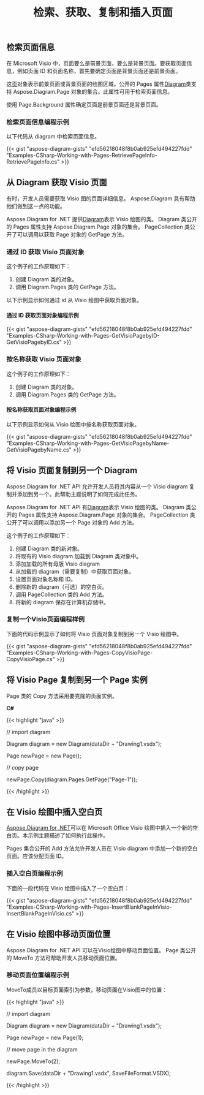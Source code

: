 ﻿---
title: 检索、获取、复制和插入页面
type: docs
weight: 10
url: /zh/net/retrieve-get-copy-and-insert-a-page/
description: 本节介绍如何使用 Aspose.Diagram 插入页面、复制页面或获取页面信息。
---
## **检索页面信息**
在 Microsoft Visio 中，页面要么是前景页面，要么是背景页面。要获取页面信息，例如页面 ID 和页面名称，首先要确定页面是背景页面还是前景页面。

这[页](http://www.aspose.com/api/net/diagram/aspose.diagram/page)对象表示前景页面或背景页面的绘图区域。公开的 Pages 属性[Diagram](http://www.aspose.com/api/net/diagram/aspose.diagram/diagram)类支持 Aspose.Diagram.Page 对象的集合。此属性可用于检索页面信息。

使用 Page.Background 属性确定页面是前景页面还是背景页面。
### **检索页面信息编程示例**
以下代码从 diagram 中检索页面信息。

{{< gist "aspose-diagram-gists" "efd56218048f8b0ab925efd494227fdd" "Examples-CSharp-Working-with-Pages-RetrievePageInfo-RetrievePageInfo.cs" >}}
## **从 Diagram 获取 Visio 页面**
有时，开发人员需要获取 Visio 图的页面详细信息。 Aspose.Diagram 具有帮助他们做到这一点的功能。

 Aspose.Diagram for .NET 提供[Diagram](http://www.aspose.com/api/net/diagram/aspose.diagram/diagram)表示 Visio 绘图的类。 Diagram 类公开的 Pages 属性支持 Aspose.Diagram.Page 对象的集合。 PageCollection 类公开了可以调用以获取 Page 对象的 GetPage 方法。
### **通过 ID 获取 Visio 页面对象**
这个例子的工作原理如下：

1. 创建 Diagram 类的对象。
1. 调用 Diagram.Pages 类的 GetPage 方法。

以下示例显示如何通过 id 从 Visio 绘图中获取页面对象。
#### **通过 ID 获取页面对象编程示例**
{{< gist "aspose-diagram-gists" "efd56218048f8b0ab925efd494227fdd" "Examples-CSharp-Working-with-Pages-GetVisioPagebyID-GetVisioPagebyID.cs" >}}
### **按名称获取 Visio 页面对象**
这个例子的工作原理如下：

1. 创建 Diagram 类的对象。
1. 调用 Diagram.Pages 类的 GetPage 方法。
#### **按名称获取页面对象编程示例**
以下示例显示如何从 Visio 绘图中按名称获取页面对象。

{{< gist "aspose-diagram-gists" "efd56218048f8b0ab925efd494227fdd" "Examples-CSharp-Working-with-Pages-GetVisioPagebyName-GetVisioPagebyName.cs" >}}
## **将 Visio 页面复制到另一个 Diagram**
Aspose.Diagram for .NET API 允许开发人员将其内容从一个 Visio diagram 复制并添加到另一个。此帮助主题说明了如何完成此任务。

 Aspose.Diagram for .NET API 有[Diagram](http://www.aspose.com/api/net/diagram/aspose.diagram/diagram)表示 Visio 绘图的类。 Diagram 类公开的 Pages 属性支持 Aspose.Diagram.Page 对象的集合。 PageCollection 类公开了可以调用以添加另一个 Page 对象的 Add 方法。

这个例子的工作原理如下：

1. 创建 Diagram 类的新对象。
1. 将现有的 Visio diagram 加载到 Diagram 类对象中。
1. 添加加载的所有母版 Visio diagram
1. 从加载的 diagram（需要复制）中获取页面对象。
1. 设置页面对象名称和 ID。
1. 删除新的 diagram（可选）的空白页。
1. 调用 PageCollection 类的 Add 方法。
1. 将新的 diagram 保存在计算机存储中。
### **复制一个Visio页面编程样例**
下面的代码示例显示了如何将 Visio 页面对象复制到另一个 Visio 绘图中。

{{< gist "aspose-diagram-gists" "efd56218048f8b0ab925efd494227fdd" "Examples-CSharp-Working-with-Pages-CopyVisioPage-CopyVisioPage.cs" >}}
## **将 Visio Page 复制到另一个 Page 实例**
Page 类的 Copy 方法采用要克隆的页面实例。

**C#**

{{< highlight "java" >}}

 // import diagram

Diagram diagram = new Diagram(dataDir + "Drawing1.vsdx");

Page newPage = new Page();

// copy page

newPage.Copy(diagram.Pages.GetPage("Page-1"));

{{< /highlight >}}
## **在 Visio 绘图中插入空白页**
[Aspose.Diagram for .NET](http://www.aspose.com/.net/diagram-component.aspx)可以在 Microsoft Office Visio 绘图中插入一个新的空白页。本示例主题描述了如何执行此操作。

Pages 集合公开的 Add 方法允许开发人员在 Visio diagram 中添加一个新的空白页面。应该分配页面 ID。
### **插入空白页编程示例**
下面的一段代码在 Visio 绘图中插入了一个空白页：

{{< gist "aspose-diagram-gists" "efd56218048f8b0ab925efd494227fdd" "Examples-CSharp-Working-with-Pages-InsertBlankPageInVisio-InsertBlankPageInVisio.cs" >}}
## **在 Visio 绘图中移动页面位置**
Aspose.Diagram for .NET API 可以在Visio绘图中移动页面位置。 Page 类公开的 MoveTo 方法可帮助开发人员移动页面位置。
### **移动页面位置编程示例**
MoveTo成员以目标页面索引为参数，移动页面在Visio图中的位置：

{{< highlight "java" >}}

 // import diagram

Diagram diagram = new Diagram(dataDir + "Drawing1.vsdx");

Page newPage = new Page(1);

// move page in the diagram

newPage.MoveTo(2);

diagram.Save(dataDir + "Drawing1.vsdx", SaveFileFormat.VSDX);

{{< /highlight >}}
